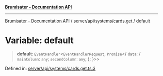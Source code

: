 [**Brumisater - Documentation API**](../../../../../README.md)

***

[Brumisater - Documentation API](../../../../../README.md) / [server/api/systems/cards.get](../README.md) / default

# Variable: default

> **default**: `EventHandler`\<`EventHandlerRequest`, `Promise`\<\{ `data`: \{ `mainColumn`: `any`; `secondColumn`: `any`; \}; \}\>\>

Defined in: [server/api/systems/cards.get.ts:3](https://github.com/your-repo/brumisater-nuxt4/blob/main/server/api/systems/cards.get.ts#L3)

